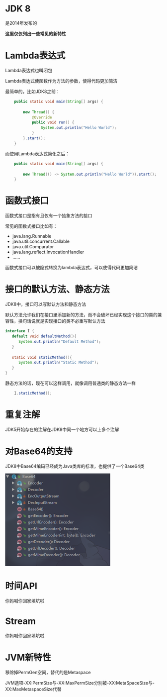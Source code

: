 # JDK 8

是2014年发布的

**这里仅仅列出一些常见的新特性**

# Lambda表达式

Lambda表达式也叫闭包

Lambda表达式使函数作为方法的参数，使得代码更加简洁

最简单的，比如JDK8之前：

```java
    public static void main(String[] args) {

        new Thread() {
            @Override
            public void run() {
                System.out.println("Hello World");
            }
        }.start();
    }
```

而使用Lambda表达式简化之后：

```java
    public static void main(String[] args) {

        new Thread(() -> System.out.println("Hello World")).start();
    }
```

# 函数式接口

函数式接口是指有且仅有一个抽象方法的接口

常见的函数式接口比如有：

* java.lang.Runnable
* java.util.concurrent.Callable
* java.util.Comparator
* java.lang.reflect.InvocationHandler
* ……

函数式接口可以被隐式转换为lambda表达式，可以使得代码更加简洁

# 接口的默认方法、静态方法

JDK8中，接口可以写默认方法和静态方法

默认方法允许我们在接口里添加新的方法，而不会破坏已经实现这个接口的类的兼容性，换句话说就是实现接口的类不必重写默认方法

```java
interface I {
   default void defaultMethod(){
      System.out.println("Default Method");
   }
    
   static void staticMethod(){
      System.out.println("Static Method");
   }
}
```

静态方法的话，现在可以这样调用，就像调用普通类的静态方法一样

```java
    I.staticMethod();
```

# 重复注解

JDK5开始存在的注解在JDK8中同一个地方可以上多个注解

# 对Base64的支持

JDK8中Base64编码已经成为Java类库的标准，也提供了一个Base64类

![](../PIC/基础-Base64的类结构.png)

# 时间API

你妈喊你回家填坑啦

# Stream

你妈喊你回家填坑啦

# JVM新特性

移除掉PermGen空间，替代的是Metaspace

JVM选项-XX:PermSize与-XX:MaxPermSize分别被-XX:MetaSpaceSize与-XX:MaxMetaspaceSize代替